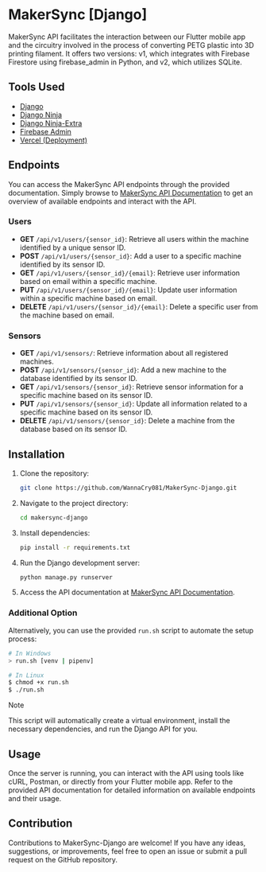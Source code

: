 # MakerSync [Django]

MakerSync API facilitates the interaction between our Flutter mobile app and the circuitry involved in the process of converting PETG plastic into 3D printing filament. It offers two versions: v1, which integrates with Firebase Firestore using firebase_admin in Python, and v2, which utilizes SQLite.

## Tools Used

- [Django](https://www.djangoproject.com/)
- [Django Ninja](https://django-ninja.dev/)
- [Django Ninja-Extra](https://eadwincode.github.io/django-ninja-extra/)
- [Firebase Admin](https://github.com/firebase/firebase-admin-python)
- [Vercel (Deployment)](https://vercel.com/)

## Endpoints

You can access the MakerSync API endpoints through the provided documentation. Simply browse to [MakerSync API Documentation](https://maker-sync-django.vercel.app/api/v1/docs) to get an overview of available endpoints and interact with the API.

### Users

- **GET** `/api/v1/users/{sensor_id}`: Retrieve all users within the machine identified by a unique sensor ID.
- **POST** `/api/v1/users/{sensor_id}`: Add a user to a specific machine identified by its sensor ID.
- **GET** `/api/v1/users/{sensor_id}/{email}`: Retrieve user information based on email within a specific machine.
- **PUT** `/api/v1/users/{sensor_id}/{email}`: Update user information within a specific machine based on email.
- **DELETE** `/api/v1/users/{sensor_id}/{email}`: Delete a specific user from the machine based on email.

### Sensors

- **GET** `/api/v1/sensors/`: Retrieve information about all registered machines.
- **POST** `/api/v1/sensors/{sensor_id}`: Add a new machine to the database identified by its sensor ID.
- **GET** `/api/v1/sensors/{sensor_id}`: Retrieve sensor information for a specific machine based on its sensor ID.
- **PUT** `/api/v1/sensors/{sensor_id}`: Update all information related to a specific machine based on its sensor ID.
- **DELETE** `/api/v1/sensors/{sensor_id}`: Delete a machine from the database based on its sensor ID.

## Installation

1. Clone the repository:
   ```bash
   git clone https://github.com/WannaCry081/MakerSync-Django.git
   ```

2. Navigate to the project directory:
   ```bash
   cd makersync-django
   ```

3. Install dependencies:
   ```bash
   pip install -r requirements.txt
   ```

4. Run the Django development server:
   ```bash
   python manage.py runserver
   ```

5. Access the API documentation at [MakerSync API Documentation](https://maker-sync-django.vercel.app/api/v1/docs).


### Additional Option

Alternatively, you can use the provided `run.sh` script to automate the setup process:

```bash
# In Windows
> run.sh [venv | pipenv]

# In Linux
$ chmod +x run.sh
$ ./run.sh
```

> [!NOTE]
>
> This script will automatically create a virtual environment, install the necessary dependencies, and run the Django API for you.

## Usage

Once the server is running, you can interact with the API using tools like cURL, Postman, or directly from your Flutter mobile app. Refer to the provided API documentation for detailed information on available endpoints and their usage.

## Contribution

Contributions to MakerSync-Django are welcome! If you have any ideas, suggestions, or improvements, feel free to open an issue or submit a pull request on the GitHub repository.